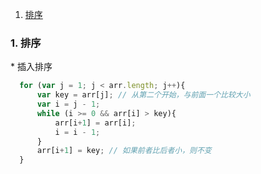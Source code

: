 
1. [排序](#1)


<h3 id="1">1. 排序</h3>
* 插入排序

  ```javascript 
    for (var j = 1; j < arr.length; j++){
        var key = arr[j]; // 从第二个开始，与前面一个比较大小
        var i = j - 1;
        while (i >= 0 && arr[i] > key){
            arr[i+1] = arr[i];
            i = i - 1;
        }
        arr[i+1] = key; // 如果前者比后者小，则不变
    }
  ```
